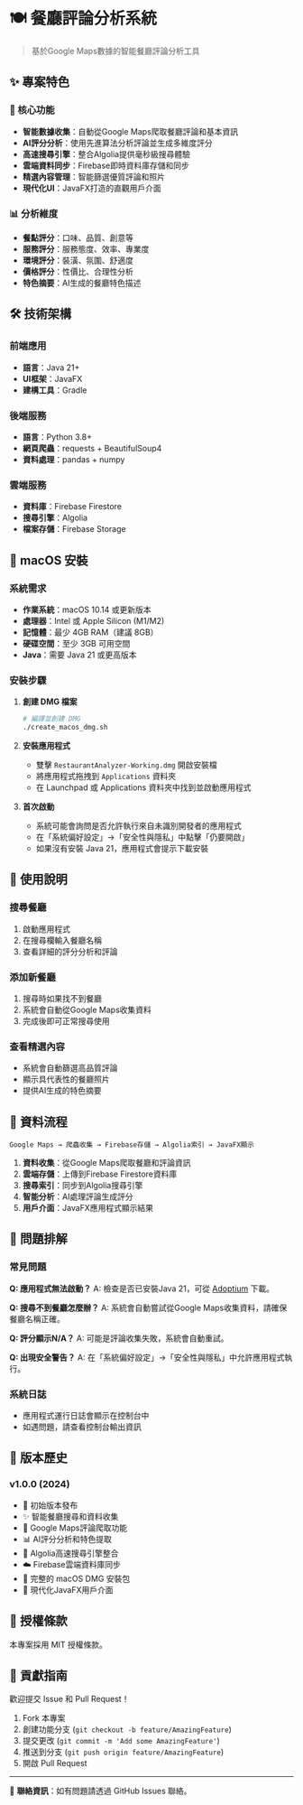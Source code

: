 # 🍽️ 餐廳評論分析系統

> 基於Google Maps數據的智能餐廳評論分析工具

## ✨ 專案特色

### 🚀 核心功能
- **智能數據收集**：自動從Google Maps爬取餐廳評論和基本資訊
- **AI評分分析**：使用先進算法分析評論並生成多維度評分
- **高速搜尋引擎**：整合Algolia提供毫秒級搜尋體驗
- **雲端資料同步**：Firebase即時資料庫存儲和同步
- **精選內容管理**：智能篩選優質評論和照片
- **現代化UI**：JavaFX打造的直觀用戶介面

### 📊 分析維度
- **餐點評分**：口味、品質、創意等
- **服務評分**：服務態度、效率、專業度
- **環境評分**：裝潢、氛圍、舒適度
- **價格評分**：性價比、合理性分析
- **特色摘要**：AI生成的餐廳特色描述

## 🛠️ 技術架構

### 前端應用
- **語言**：Java 21+
- **UI框架**：JavaFX
- **建構工具**：Gradle

### 後端服務
- **語言**：Python 3.8+
- **網頁爬蟲**：requests + BeautifulSoup4
- **資料處理**：pandas + numpy

### 雲端服務
- **資料庫**：Firebase Firestore
- **搜尋引擎**：Algolia
- **檔案存儲**：Firebase Storage

## 📱 macOS 安裝

### 系統需求
- **作業系統**：macOS 10.14 或更新版本
- **處理器**：Intel 或 Apple Silicon (M1/M2)
- **記憶體**：最少 4GB RAM（建議 8GB）
- **硬碟空間**：至少 3GB 可用空間
- **Java**：需要 Java 21 或更高版本

### 安裝步驟
1. **創建 DMG 檔案**
   ```bash
   # 編譯並創建 DMG
   ./create_macos_dmg.sh
   ```

2. **安裝應用程式**
   - 雙擊 `RestaurantAnalyzer-Working.dmg` 開啟安裝檔
   - 將應用程式拖拽到 `Applications` 資料夾
   - 在 Launchpad 或 Applications 資料夾中找到並啟動應用程式

3. **首次啟動**
   - 系統可能會詢問是否允許執行來自未識別開發者的應用程式
   - 在「系統偏好設定」→「安全性與隱私」中點擊「仍要開啟」
   - 如果沒有安裝 Java 21，應用程式會提示下載安裝

## 🔧 使用說明

### 搜尋餐廳
1. 啟動應用程式
2. 在搜尋欄輸入餐廳名稱
3. 查看詳細的評分分析和評論

### 添加新餐廳
1. 搜尋時如果找不到餐廳
2. 系統會自動從Google Maps收集資料
3. 完成後即可正常搜尋使用

### 查看精選內容
- 系統會自動篩選高品質評論
- 顯示具代表性的餐廳照片
- 提供AI生成的特色摘要

## 🔄 資料流程

```
Google Maps → 爬蟲收集 → Firebase存儲 → Algolia索引 → JavaFX顯示
```

1. **資料收集**：從Google Maps爬取餐廳和評論資訊
2. **雲端存儲**：上傳到Firebase Firestore資料庫
3. **搜尋索引**：同步到Algolia搜尋引擎
4. **智能分析**：AI處理評論生成評分
5. **用戶介面**：JavaFX應用程式顯示結果

## 🐛 問題排解

### 常見問題

**Q: 應用程式無法啟動？**
A: 檢查是否已安裝Java 21，可從 [Adoptium](https://adoptium.net/) 下載。

**Q: 搜尋不到餐廳怎麼辦？**
A: 系統會自動嘗試從Google Maps收集資料，請確保餐廳名稱正確。

**Q: 評分顯示N/A？**
A: 可能是評論收集失敗，系統會自動重試。

**Q: 出現安全警告？**
A: 在「系統偏好設定」→「安全性與隱私」中允許應用程式執行。

### 系統日誌
- 應用程式運行日誌會顯示在控制台中
- 如遇問題，請查看控制台輸出資訊

## 📜 版本歷史

### v1.0.0 (2024)
- 🎉 初始版本發布
- ✨ 智能餐廳搜尋和資料收集
- 🔧 Google Maps評論爬取功能
- 📊 AI評分分析和特色提取
- 🚀 Algolia高速搜尋引擎整合
- ☁️ Firebase雲端資料庫同步
- 📱 完整的 macOS DMG 安裝包
- 🎨 現代化JavaFX用戶介面

## 📄 授權條款

本專案採用 MIT 授權條款。

## 🤝 貢獻指南

歡迎提交 Issue 和 Pull Request！

1. Fork 本專案
2. 創建功能分支 (`git checkout -b feature/AmazingFeature`)
3. 提交更改 (`git commit -m 'Add some AmazingFeature'`)
4. 推送到分支 (`git push origin feature/AmazingFeature`)
5. 開啟 Pull Request

---

📧 **聯絡資訊**：如有問題請透過 GitHub Issues 聯絡。

